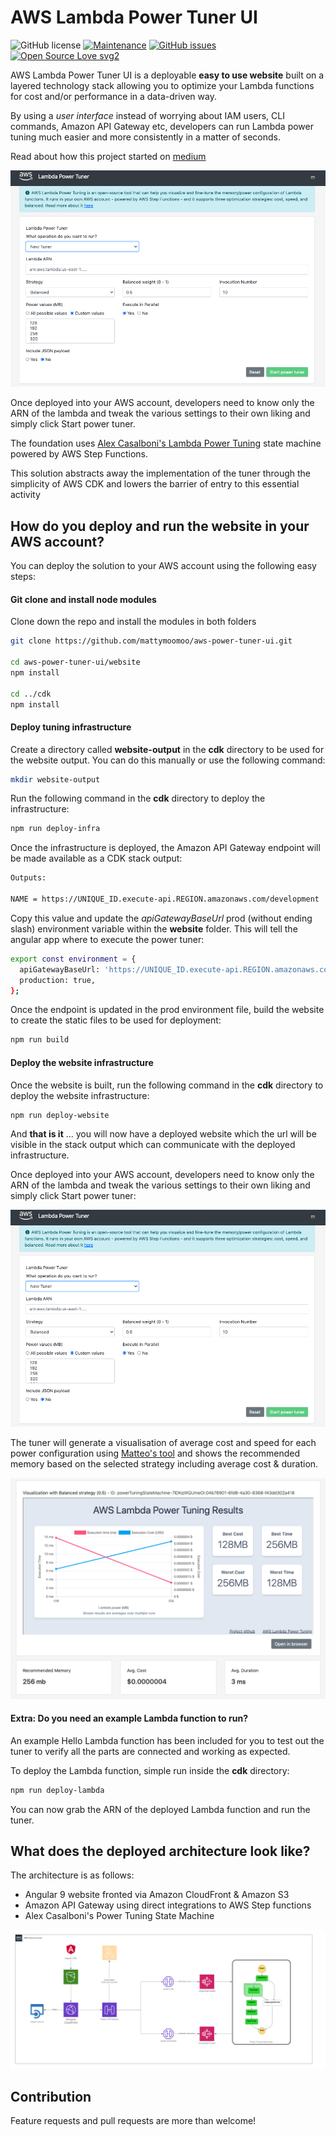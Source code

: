 # AWS Lambda Power Tuner UI

![GitHub license](https://img.shields.io/github/license/mattymoomoo/aws-power-tuner-ui)
[![Maintenance](https://img.shields.io/badge/Maintained%3F-yes-green.svg)](https://GitHub.com/mattymoomoo/aws-power-tuner-ui/graphs/commit-activity)
[![GitHub issues](https://img.shields.io/github/issues/mattymoomoo/aws-power-tuner-ui.svg)](https://github.com/mattymoomoo/aws-power-tuner-ui/issues)
[![Open Source Love svg2](https://badges.frapsoft.com/os/v2/open-source.svg?v=103)](https://github.com/ellerbrock/open-source-badges/)

AWS Lambda Power Tuner UI is a deployable **easy to use website** built on a layered technology stack allowing you to optimize your Lambda functions for cost and/or performance in a data-driven way.

By using a *user interface* instead of worrying about IAM users, CLI commands, Amazon API Gateway etc, developers can run Lambda power tuning much easier and more consistently in a matter of seconds.

Read about how this project started on [medium](https://medium.com/@matthewdorrian/save-money-and-improve-performance-with-the-lambda-power-tuner-ui-bad594176008)

![Website](imgs/website.png?raw=true)

Once deployed into your AWS account, developers need to know only the ARN of the lambda and tweak the various settings to their own liking and simply click Start power tuner.

The foundation uses [Alex Casalboni's Lambda Power Tuning](https://github.com/alexcasalboni/aws-lambda-power-tuning) state machine powered by AWS Step Functions.

This solution abstracts away the implementation of the tuner through the simplicity of AWS CDK and lowers the barrier of entry to this essential activity

## How do you deploy and run the website in your AWS account?

You can deploy the solution to your AWS account using the following easy steps:

#### Git clone and install node modules

Clone down the repo and install the modules in both folders
```bash
git clone https://github.com/mattymoomoo/aws-power-tuner-ui.git

cd aws-power-tuner-ui/website
npm install

cd ../cdk
npm install
```

#### Deploy tuning infrastructure

Create a directory called **website-output** in the **cdk** directory to be used for the website output. You can do this manually or use the following command:

```bash
mkdir website-output
```
Run the following command in the **cdk** directory to deploy the infrastructure:

```bash
npm run deploy-infra
```

Once the infrastructure is deployed, the Amazon API Gateway endpoint will be made available as a CDK stack output:

```bash
Outputs:

NAME = https://UNIQUE_ID.execute-api.REGION.amazonaws.com/development
```

Copy this value and update the _apiGatewayBaseUrl_ prod (without ending slash) environment variable within the **website** folder. This will tell the angular app where to execute the power tuner:

```bash
export const environment = {
  apiGatewayBaseUrl: 'https://UNIQUE_ID.execute-api.REGION.amazonaws.com/development',
  production: true,
};

```

Once the endpoint is updated in the prod environment file, build the website to create the static files to be used for deployment:

```bash
npm run build
```
#### Deploy the website infrastructure

Once the website is built, run the following command in the **cdk** directory to deploy the website infrastructure:

```bash
npm run deploy-website
```

And **that is it** ... you will now have a deployed website which the url will be visible in the stack output which can communicate with the deployed infrastructure.

Once deployed into your AWS account, developers need to know only the ARN of the lambda and tweak the various settings to their own liking and simply click Start power tuner:

![Website](imgs/website.png?raw=true)

The tuner will generate a visualisation of average cost and speed for each power configuration using [Matteo's tool](https://github.com/matteo-ronchetti/aws-lambda-power-tuning-ui) and shows the recommended memory based on the selected strategy including average cost & duration.

![Visualisation](imgs/visual.png?raw=true)

#### Extra: Do you need an example Lambda function to run?

An example Hello Lambda function has been included for you to test out the tuner to verify all the parts are connected and working as expected.

To deploy the Lambda function, simple run inside the **cdk** directory:

```bash
npm run deploy-lambda
```

You can now grab the ARN of the deployed Lambda function and run the tuner.

## What does the deployed architecture look like?

The architecture is as follows:

- Angular 9 website fronted via Amazon CloudFront & Amazon S3
- Amazon API Gateway using direct integrations to AWS Step functions
- Alex Casalboni's Power Tuning State Machine

![Architecture](imgs/infrastructure.png?raw=true)


## Contribution

Feature requests and pull requests are more than welcome!